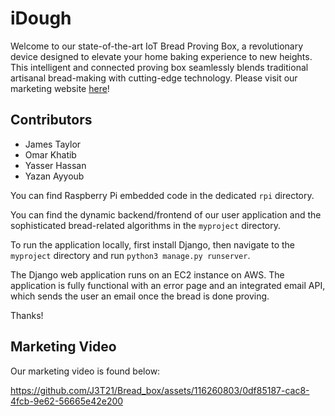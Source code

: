 # iDough

Welcome to our state-of-the-art IoT Bread Proving Box, a revolutionary device designed to elevate your home baking experience to new heights. This intelligent and connected proving box seamlessly blends traditional artisanal bread-making with cutting-edge technology. Please visit our marketing website <a href="https://ya9218.wixsite.com/idough" target="_blank">here</a>!

## Contributors

- James Taylor
- Omar Khatib
- Yasser Hassan
- Yazan Ayyoub

You can find Raspberry Pi embedded code in the dedicated `rpi` directory.

You can find the dynamic backend/frontend of our user application and the sophisticated bread-related algorithms in the `myproject` directory.

To run the application locally, first install Django, then navigate to the `myproject` directory and run `python3 manage.py runserver`.

The Django web application runs on an EC2 instance on AWS. The application is fully functional with an error page and an integrated email API, which sends the user an email once the bread is done proving.

Thanks!

## Marketing Video

Our marketing video is found below:


https://github.com/J3T21/Bread_box/assets/116260803/0df85187-cac8-4fcb-9e62-56665e42e200




